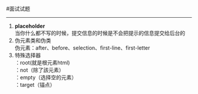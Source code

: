 #面试试题

----------
1. **placeholder**  
	当你什么都不写的时候，提交信息的时候是不会把提示的信息提交给后台的
2. 伪元素类和伪类  
	伪元素：after、before、selection、first-line、first-letter
3.	特殊选择器  
	：root(就是根元素html)  
	：not（除了該元素）  
	：empty（选择空的元素）  
	：target（锚点）
